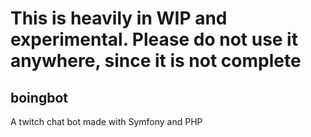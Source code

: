 
# This is heavily in WIP and experimental. Please do not use it anywhere, since it is not complete

## boingbot
A twitch chat bot made with Symfony and PHP